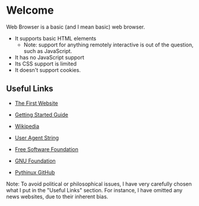 # Welcome
Web Browser is a basic (and I mean basic) web browser.

* It supports basic HTML elements
	- Note: support for anything remotely interactive is out of the question, such as JavaScript.
* It has no JavaScript support
* Its CSS support is limited
* It doesn't support cookies.

## Useful Links
* [The First Website](http://info.cern.ch)

* [Getting Started Guide](about:getstarted)
 
* [Wikipedia](https://en.wikipedia.org/wiki/Main_Page/)
 
* [User Agent String](https://useragentstring.com/)
 
* [Free Software Foundation](https://fsf.org/)  

* [GNU Foundation](https://gnu.org/)
 
* [Pythinux GitHub](https://github.com/WinFan3672/Pythinux/)

Note: To avoid political or philosophical issues, I have very carefully chosen what I put in the "Useful Links" section. For instance, I have omitted any news websites, due to their inherent bias. 